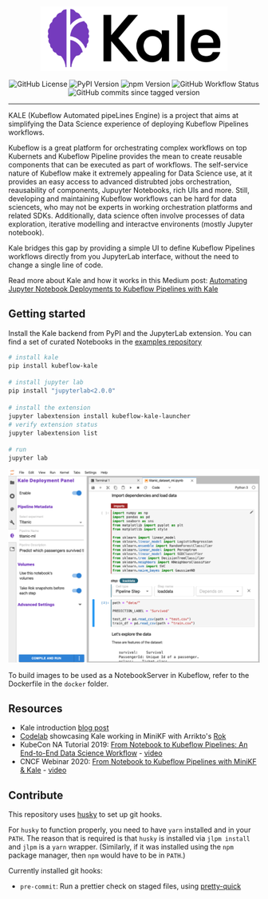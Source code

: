 <p align="center">
<img alt="Kale Logo" src="https://raw.githubusercontent.com/kubeflow-kale/kale/master/docs/imgs/kale_logo.png" height="130">
</p>
<p align="center">
<img alt="GitHub License" src="https://img.shields.io/github/license/kubeflow-kale/kale"> <img alt="PyPI Version" src="https://img.shields.io/pypi/v/kubeflow-kale"> <img alt="npm Version" src="https://img.shields.io/npm/v/kubeflow-kale-launcher"> <img alt="GitHub Workflow Status" src="https://img.shields.io/github/workflow/status/kubeflow-kale/kale/CI"> <img alt="GitHub commits since tagged version" src="https://img.shields.io/github/commits-since/kubeflow-kale/kale/v.0.4.0"> 
</p>

---

KALE (Kubeflow Automated pipeLines Engine) is a project that aims at simplifying the Data Science experience of deploying Kubeflow Pipelines workflows.

Kubeflow is a great platform for orchestrating complex workflows on top Kubernets and Kubeflow Pipeline provides the mean to create reusable components that can be executed as part of workflows. The self-service nature of Kubeflow make it extremely appealing for Data Science use, at it provides an easy access to advanced distrubted jobs orchestration, reausability of components, Jupuyter Notebooks, rich UIs and more. Still, developing and maintaining Kubeflow workflows can be hard for data sciencets, who may not be experts in working orchestration platforms and related SDKs. Additionally, data science often involve processes of data exploration, iterative modelling and interactve environents (mostly Jupyter notebook).

Kale bridges this gap by providing a simple UI to define Kubeflow Pipelines workflows directly from you JupyterLab interface, without the need to change a single line of code.

Read more about Kale and how it works in this Medium post: [Automating Jupyter Notebook Deployments to Kubeflow Pipelines with Kale](https://medium.com/kubeflow/automating-jupyter-notebook-deployments-to-kubeflow-pipelines-with-kale-a4ede38bea1f)

## Getting started

Install the Kale backend from PyPI and the JupyterLab extension. You can find a set of curated Notebooks in the [examples repository](https://github.com/kubeflow-kale/examples)

```bash
# install kale
pip install kubeflow-kale

# install jupyter lab
pip install "jupyterlab<2.0.0"

# install the extension
jupyter labextension install kubeflow-kale-launcher
# verify extension status
jupyter labextension list

# run
jupyter lab
```

<img alt="Kale Labextension" src="https://raw.githubusercontent.com/kubeflow-kale/kale/master/docs/imgs/labextension.png"/>

To build images to be used as a NotebookServer in Kubeflow, refer to the Dockerfile in the `docker` folder.

## Resources

- Kale introduction [blog post](https://medium.com/kubeflow/automating-jupyter-notebook-deployments-to-kubeflow-pipelines-with-kale-a4ede38bea1f)
- [Codelab](https://codelabs.developers.google.com/codelabs/cloud-kubeflow-minikf-kale/#0) showcasing Kale working in MiniKF with Arrikto's [Rok](https://www.arrikto.com/)
- KubeCon NA Tutorial 2019: [From Notebook to Kubeflow Pipelines: An End-to-End Data Science Workflow](https://kccncna19.sched.com/event/Uaeq/tutorial-from-notebook-to-kubeflow-pipelines-an-end-to-end-data-science-workflow-michelle-casbon-google-stefano-fioravanzo-fondazione-bruno-kessler-ilias-katsakioris-arrikto?iframe=no&w=100%&sidebar=yes&bg=no) - [video](http://youtube.com/watch?v=C9rJzTzVzvQ)
- CNCF Webinar 2020: [From Notebook to Kubeflow Pipelines with MiniKF & Kale](https://www.cncf.io/webinars/from-notebook-to-kubeflow-pipelines-with-minikf-kale/) - [video](https://www.youtube.com/watch?v=1fX9ZFWkvvs)

## Contribute

This repository uses
[husky](https://github.com/typicode/husky)
to set up git hooks.

For `husky` to function properly, you need to have `yarn` installed and in your `PATH`. The reason that is required is that `husky` is installed via `jlpm install` and `jlpm` is a `yarn` wrapper. (Similarly, if it was installed using the `npm` package manager, then `npm` would have to be in `PATH`.)

Currently installed git hooks:

- `pre-commit`: Run a prettier check on staged files, using [pretty-quick](https://github.com/azz/pretty-quick)
